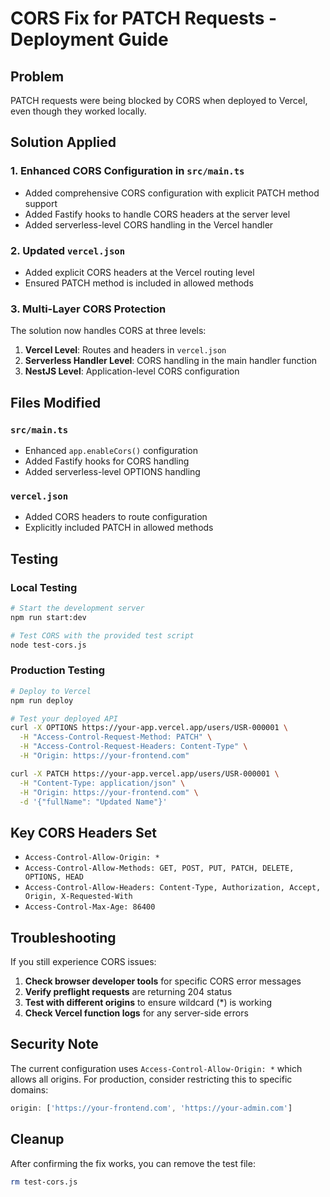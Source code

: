 # CORS Fix for PATCH Requests - Deployment Guide

## Problem
PATCH requests were being blocked by CORS when deployed to Vercel, even though they worked locally.

## Solution Applied

### 1. Enhanced CORS Configuration in `src/main.ts`
- Added comprehensive CORS configuration with explicit PATCH method support
- Added Fastify hooks to handle CORS headers at the server level
- Added serverless-level CORS handling in the Vercel handler

### 2. Updated `vercel.json`
- Added explicit CORS headers at the Vercel routing level
- Ensured PATCH method is included in allowed methods

### 3. Multi-Layer CORS Protection
The solution now handles CORS at three levels:
1. **Vercel Level**: Routes and headers in `vercel.json`
2. **Serverless Handler Level**: CORS handling in the main handler function
3. **NestJS Level**: Application-level CORS configuration

## Files Modified

### `src/main.ts`
- Enhanced `app.enableCors()` configuration
- Added Fastify hooks for CORS handling
- Added serverless-level OPTIONS handling

### `vercel.json`
- Added CORS headers to route configuration
- Explicitly included PATCH in allowed methods

## Testing

### Local Testing
```bash
# Start the development server
npm run start:dev

# Test CORS with the provided test script
node test-cors.js
```

### Production Testing
```bash
# Deploy to Vercel
npm run deploy

# Test your deployed API
curl -X OPTIONS https://your-app.vercel.app/users/USR-000001 \
  -H "Access-Control-Request-Method: PATCH" \
  -H "Access-Control-Request-Headers: Content-Type" \
  -H "Origin: https://your-frontend.com"

curl -X PATCH https://your-app.vercel.app/users/USR-000001 \
  -H "Content-Type: application/json" \
  -H "Origin: https://your-frontend.com" \
  -d '{"fullName": "Updated Name"}'
```

## Key CORS Headers Set

- `Access-Control-Allow-Origin: *`
- `Access-Control-Allow-Methods: GET, POST, PUT, PATCH, DELETE, OPTIONS, HEAD`
- `Access-Control-Allow-Headers: Content-Type, Authorization, Accept, Origin, X-Requested-With`
- `Access-Control-Max-Age: 86400`

## Troubleshooting

If you still experience CORS issues:

1. **Check browser developer tools** for specific CORS error messages
2. **Verify preflight requests** are returning 204 status
3. **Test with different origins** to ensure wildcard (*) is working
4. **Check Vercel function logs** for any server-side errors

## Security Note

The current configuration uses `Access-Control-Allow-Origin: *` which allows all origins. For production, consider restricting this to specific domains:

```typescript
origin: ['https://your-frontend.com', 'https://your-admin.com']
```

## Cleanup

After confirming the fix works, you can remove the test file:
```bash
rm test-cors.js
```
